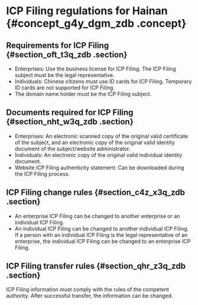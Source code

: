 # ICP Filing regulations for Hainan {#concept_g4y_dgm_zdb .concept}

## Requirements for ICP Filing {#section_oft_t3q_zdb .section}

-   Enterprises: Use the business license for ICP Filing. The ICP Filing subject must be the legal representative.
-   Individuals: Chinese citizens must use ID cards for ICP Filing. Temporary ID cards are not supported for ICP Filing.
-   The domain name holder must be the ICP Filing subject.

## Documents required for ICP Filing {#section_nht_w3q_zdb .section}

-   Enterprises: An electronic scanned copy of the original valid certificate of the subject, and an electronic copy of the original valid identity document of the subject/website administrator.
-   Individuals: An electronic copy of the original valid individual identity document.
-   Website ICP Filing authenticity statement: Can be downloaded during the ICP Filing process.

## ICP Filing change rules {#section_c4z_x3q_zdb .section}

-   An enterprise ICP Filing can be changed to another enterprise or an individual ICP Filing.
-   An individual ICP Filing can be changed to another individual ICP Filing. If a person with an individual ICP Filing is the legal representative of an enterprise, the individual ICP Filing can be changed to an enterprise ICP Filing.

## ICP Filing transfer rules {#section_qhr_z3q_zdb .section}

ICP Filing information must comply with the rules of the competent authority. After successful transfer, the information can be changed.

